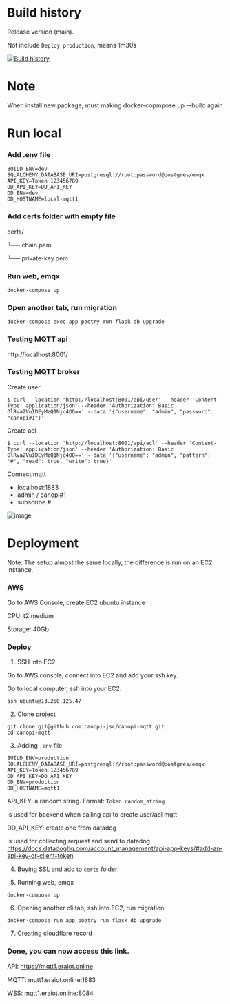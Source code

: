 # Build history

Release version (main).

Not include `Deploy production`, means 1m30s

[![Build history](https://buildstats.info/github/chart/eoh-jsc/era-mqtt?branch=main&&buildCount=30)](https://github.com/eoh-jsc/era-mqtt/actions)

# Note
When install new package, must making docker-copmpose up --build again

# Run local

### Add .env file
```
BUILD_ENV=dev 
SQLALCHEMY_DATABASE_URI=postgresql://root:password@postgres/emqx 
API_KEY=Token 123456789
DD_API_KEY=DD_API_KEY 
DD_ENV=dev
DD_HOSTNAME=local-mqtt1
```

### Add certs folder with empty file

certs/ 

└── chain.pem 

└── private-key.pem

### Run web, emqx
```
docker-compose up
```
### Open another tab, run migration
```
docker-compose exec app poetry run flask db upgrade 
```

### Testing MQTT api
http://localhost:8001/ 

### Testing MQTT broker
Create user
```
$ curl --location 'http://localhost:8001/api/user' --header 'Content-Type: application/json' --header 'Authorization: Basic OlRva2VuIDEyMzQ1Njc4OQ==' --data '{"username": "admin", "password": "canopi#1"}' 
```

Create acl
```
$ curl --location 'http://localhost:8001/api/acl' --header 'Content-Type: application/json' --header 'Authorization: Basic OlRva2VuIDEyMzQ1Njc4OQ==' --data '{"username": "admin", "pattern": "#", "read": true, "write": true}'
```

Connect mqtt
- localhost:1883
- admin / canopi#1
- subscribe #


![image](https://github.com/canopi-jsc/canopi-mqtt/assets/91381699/d02af6ea-9525-4cae-beca-0e7428a29eb5)


# Deployment

Note: The setup almost the same locally, the difference is run on an EC2 instance. 

### AWS
Go to AWS Console, create EC2 ubuntu instance 

CPU: t2.medium 

Storage: 40Gb 

### Deploy 

1. SSH into EC2 

Go to AWS console, connect into EC2 and add your ssh key. 

Go to local computer, ssh into your EC2.

```
ssh ubuntu@13.250.125.47
```

2. Clone project 

```
git clone git@github.com:canopi-jsc/canopi-mqtt.git 
cd canopi-mqtt 
```

3. Adding `.env` file 

```
BUILD_ENV=production 
SQLALCHEMY_DATABASE_URI=postgresql://root:password@postgres/emqx 
API_KEY=Token 123456789 
DD_API_KEY=DD_API_KEY 
DD_ENV=production 
DD_HOSTNAME=mqtt1 
```

API_KEY: a random string. Format: `Token random_string`

is used for backend when calling api to create user/acl mqtt 

DD_API_KEY: create one from datadog

is used for collecting request and send to datadog 
https://docs.datadoghq.com/account_management/api-app-keys/#add-an-api-key-or-client-token

4. Buying SSL and add to `certs` folder

5. Running web, emqx

```
docker-compose up
```

6. Opening another cli tab, ssh into EC2, run migration 

```
docker-compose run app poetry run flask db upgrade 
```

7. Creating cloudflare record 


### Done, you can now access this link. 

API: https://mqtt1.eraiot.online 

MQTT: mqtt1.eraiot.online:1883 

WSS: mqtt1.eraiot.online:8084 
